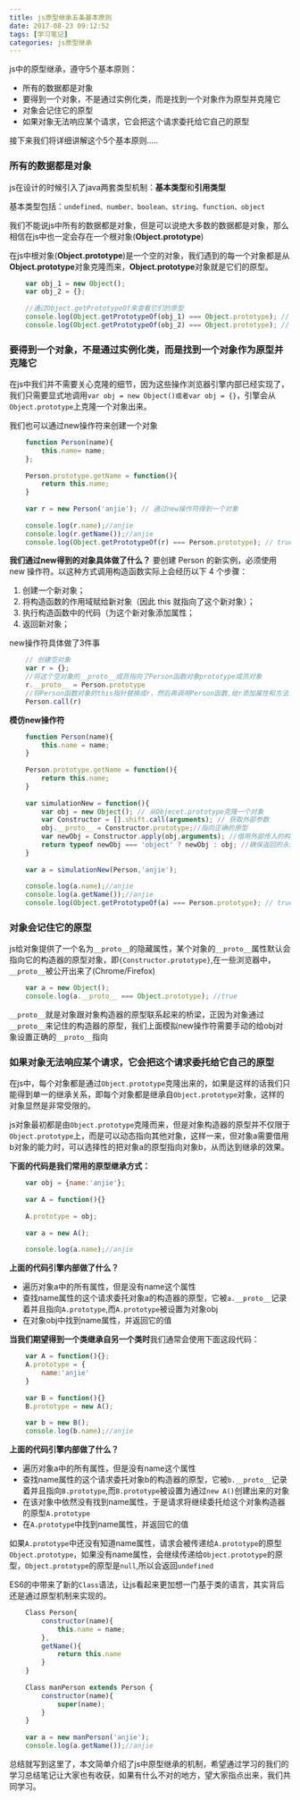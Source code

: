 ```yaml
---
title: js原型继承五条基本原则
date: 2017-08-23 09:12:52
tags: [学习笔记]
categories: js原型继承
---
```


js中的原型继承，遵守5个基本原则：

* 所有的数据都是对象
* 要得到一个对象，不是通过实例化类，而是找到一个对象作为原型并克隆它
* 对象会记住它的原型
* 如果对象无法响应某个请求，它会把这个请求委托给它自己的原型

接下来我们将详细讲解这个5个基本原则.....

<!--more-->
### 所有的数据都是对象
js在设计的时候引入了java两套类型机制：**基本类型**和**引用类型**

基本类型包括：`undefined、number、boolean、string、function、object`

我们不能说js中所有的数据都是对象，但是可以说绝大多数的数据都是对象，那么相信在js中也一定会存在一个根对象(**Object.prototype**)

在js中根对象(**Object.prototype**)是一个空的对象，我们遇到的每一个对象都是从**Object.prototype**对象克隆而来，**Object.prototype**对象就是它们的原型。

```javascript
    var obj_1 = new Object();
    var obj_2 = {};
    
    //通过Object.getPrototypeOf来查看它们的原型
    console.log(Object.getPrototypeOf(obj_1) === Object.prototype); // true
    console.log(Object.getPrototypeOf(obj_2) === Object.prototype); // true    
```

### 要得到一个对象，不是通过实例化类，而是找到一个对象作为原型并克隆它
在js中我们并不需要关心克隆的细节，因为这些操作浏览器引擎内部已经实现了，我们只需要显式地调用`var obj = new Object()或者var obj = {}`，引擎会从`Object.prototype`上克隆一个对象出来。

我们也可以通过new操作符来创建一个对象

```javascript
    function Person(name){
        this.name= name;
    };
    
    Person.prototype.getName = function(){
        return this.name;
    }
    
    var r = new Person('anjie'); // 通过new操作符得到一个对象
    
    console.log(r.name);//anjie
    console.log(r.getName());//anjie
    console.log(Object.getPrototypeOf(r) === Person.prototype); // true
```

**我们通过new得到的对象具体做了什么？**
要创建 Person 的新实例，必须使用 new 操作符。以这种方式调用构造函数实际上会经历以下 4
个步骤：

1. 创建一个新对象；
2. 将构造函数的作用域赋给新对象（因此 this 就指向了这个新对象）；
3. 执行构造函数中的代码（为这个新对象添加属性；
4. 返回新对象；

new操作符具体做了3件事
```javascript
    // 创建空对象
    var r = {}; 
    //将这个空对象的__proto__成员指向了Person函数对象prototype成员对象
    r.__proto__ = Person.prototype  
    //将Person函数对象的this指针替换成r，然后再调用Person函数,给r添加属性和方法
    Person.call(r)
```

**模仿new操作符**
```javascript
    function Person(name){
        this.name = name;
    }
    
    Person.prototype.getName = function(){
        return this.name;
    }
    
    var simulationNew = function(){
        var obj = new Object(); // 从Objecet.prototype克隆一个对象
        var Constructor = [].shift.call(arguments); // 获取外部参数
        obj.__proto__ = Constructor.prototype;//指向正确的原型
        var newObj = Constructor.apply(obj,arguments); //借用外部传入的构造器给obj设置属性
        return typeof newObj === 'object' ? newObj : obj; //确保返回的永远是一个对象
    }
    
    var a = simulationNew(Person,'anjie');
    
    console.log(a.name);//anjie
    console.log(a.getName());//anjie
    console.log(Object.getPrototypeOf(a) === Person.prototype); // true
```

### 对象会记住它的原型
js给对象提供了一个名为`__proto__`的隐藏属性，某个对象的`__proto__`属性默认会指向它的构造器的原型对象，即`{Constructor.prototype}`,在一些浏览器中，`__proto__`被公开出来了(Chrome/Firefox)

```javascript
    var a = new Object();
    console.log(a.__proto__ === Object.prototype); //true
```

`__proto__`就是对象跟对象构造器的原型联系起来的桥梁，正因为对象通过`__proto__`来记住的构造器的原型，我们上面模拟new操作符需要手动的给obj对象设置正确的`__proto__`指向

### 如果对象无法响应某个请求，它会把这个请求委托给它自己的原型
在js中，每个对象都是通过`Object.prototype`克隆出来的，如果是这样的话我们只能得到单一的继承关系，即每个对象都是继承自`Object.prototype`对象，这样的对象显然是非常受限的。

js对象最初都是由`Object.prototype`克隆而来，但是对象构造器的原型并不仅限于`Object.prototype`上，而是可以动态指向其他对象，这样一来，但对象a需要借用b对象的能力时，可以选择性的把对象a的原型指向对象b，从而达到继承的效果。

**下面的代码是我们常用的原型继承方式：**

```javascript
    var obj = {name:'anjie'};
    
    var A = function(){}
    
    A.prototype = obj;
    
    var a = new A();
    
    console.log(a.name);//anjie
```

**上面的代码引擎内部做了什么？**

* 遍历对象a中的所有属性，但是没有name这个属性
* 查找name属性的这个请求委托对象a的构造器的原型，它被`a.__proto__`记录着并且指向`A.prototype`,而`A.prototype`被设置为对象obj
* 在对象obj中找到name属性，并返回它的值

**当我们期望得到一个类继承自另一个类时**我们通常会使用下面这段代码：

```javascript
    var A = function(){};
    A.prototype = {
        name:'anjie'
    }
    
    var B = function(){}
    B.prototype = new A();
    
    var b = new B();
    console.log(b.name);//anjie
```

**上面的代码引擎内部做了什么？**

* 遍历对象a中的所有属性，但是没有name这个属性
* 查找name属性的这个请求委托对象b的构造器的原型，它被`b.__proto__`记录着并且指向`B.prototype`,而`B.prototype`被设置为通过`new A()`创建出来的对象
* 在该对象中依然没有找到name属性，于是请求将继续委托给这个对象构造器的原型`A.prototype`
* 在`A.prototype`中找到name属性，并返回它的值

如果`A.prototype`中还没有知道name属性，请求会被传递给`A.prototype`的原型`Object.prototype`，如果没有name属性，会继续传递给`Object.prototype`的原型，`Object.prototype`的原型是`null`,所以会返回`undefined`

ES6的中带来了新的`Class`语法，让js看起来更加想一门基于类的语言，其实背后还是通过原型机制来实现的。

```javascript
    Class Person{
        constructor(name){
            this.name = name;
        },
        getName(){
            return this.name
        }
    }
    
    Class manPerson extends Person {
        constructor(name){
            super(name);
        }
    }
    
    var a = new manPerson('anjie');
    console.log(a.getName());//anjie
```

总结就写到这里了，本文简单介绍了js中原型继承的机制，希望通过学习的我们的学习总结笔记让大家也有收获，如果有什么不对的地方，望大家指点出来，我们共同学习。